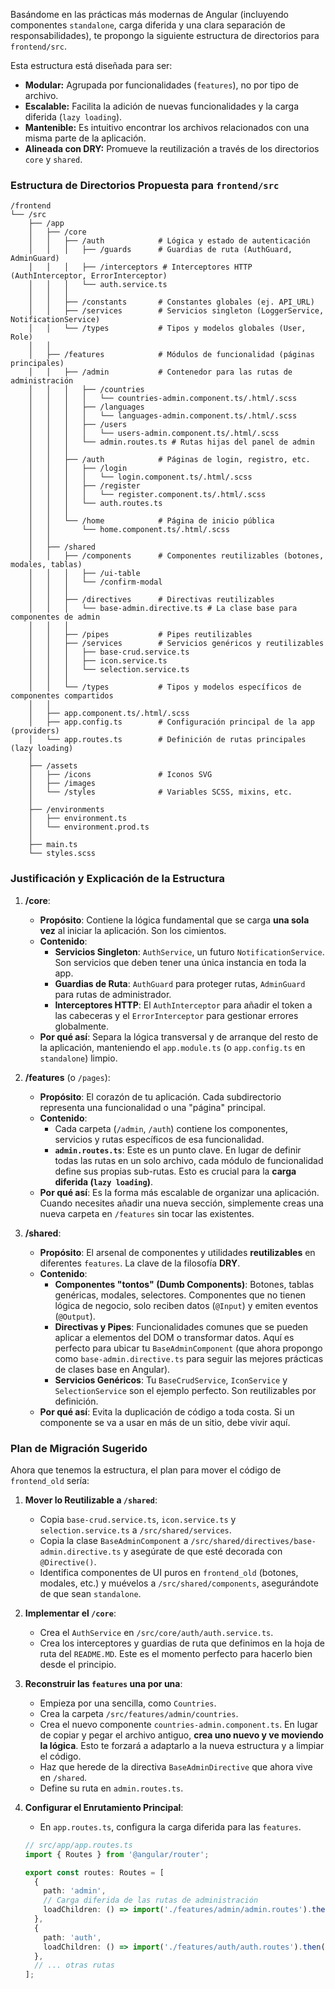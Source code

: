 Basándome en las prácticas más modernas de Angular (incluyendo componentes `standalone`, carga diferida y una clara separación de responsabilidades), te propongo la siguiente estructura de directorios para `frontend/src`.

Esta estructura está diseñada para ser:

*   **Modular:** Agrupada por funcionalidades (`features`), no por tipo de archivo.
*   **Escalable:** Facilita la adición de nuevas funcionalidades y la carga diferida (`lazy loading`).
*   **Mantenible:** Es intuitivo encontrar los archivos relacionados con una misma parte de la aplicación.
*   **Alineada con DRY:** Promueve la reutilización a través de los directorios `core` y `shared`.

### Estructura de Directorios Propuesta para `frontend/src`

```
/frontend
└── /src
    ├── /app
    │   ├── /core
    │   │   ├── /auth            # Lógica y estado de autenticación
    │   │   │   ├── /guards      # Guardias de ruta (AuthGuard, AdminGuard)
    │   │   │   ├── /interceptors # Interceptores HTTP (AuthInterceptor, ErrorInterceptor)
    │   │   │   └── auth.service.ts
    │   │   │
    │   │   ├── /constants       # Constantes globales (ej. API_URL)
    │   │   ├── /services        # Servicios singleton (LoggerService, NotificationService)
    │   │   └── /types           # Tipos y modelos globales (User, Role)
    │   │
    │   ├── /features            # Módulos de funcionalidad (páginas principales)
    │   │   ├── /admin           # Contenedor para las rutas de administración
    │   │   │   ├── /countries
    │   │   │   │   └── countries-admin.component.ts/.html/.scss
    │   │   │   ├── /languages
    │   │   │   │   └── languages-admin.component.ts/.html/.scss
    │   │   │   ├── /users
    │   │   │   │   └── users-admin.component.ts/.html/.scss
    │   │   │   └── admin.routes.ts # Rutas hijas del panel de admin
    │   │   │
    │   │   ├── /auth            # Páginas de login, registro, etc.
    │   │   │   ├── /login
    │   │   │   │   └── login.component.ts/.html/.scss
    │   │   │   ├── /register
    │   │   │   │   └── register.component.ts/.html/.scss
    │   │   │   └── auth.routes.ts
    │   │   │
    │   │   └── /home            # Página de inicio pública
    │   │       └── home.component.ts/.html/.scss
    │   │
    │   ├── /shared
    │   │   ├── /components      # Componentes reutilizables (botones, modales, tablas)
    │   │   │   ├── /ui-table
    │   │   │   └── /confirm-modal
    │   │   │
    │   │   ├── /directives      # Directivas reutilizables
    │   │   │   └── base-admin.directive.ts # La clase base para componentes de admin
    │   │   │
    │   │   ├── /pipes           # Pipes reutilizables
    │   │   ├── /services        # Servicios genéricos y reutilizables
    │   │   │   ├── base-crud.service.ts
    │   │   │   ├── icon.service.ts
    │   │   │   └── selection.service.ts
    │   │   │
    │   │   └── /types           # Tipos y modelos específicos de componentes compartidos
    │   │
    │   ├── app.component.ts/.html/.scss
    │   ├── app.config.ts        # Configuración principal de la app (providers)
    │   └── app.routes.ts        # Definición de rutas principales (lazy loading)
    │
    ├── /assets
    │   ├── /icons               # Iconos SVG
    │   ├── /images
    │   └── /styles              # Variables SCSS, mixins, etc.
    │
    ├── /environments
    │   ├── environment.ts
    │   └── environment.prod.ts
    │
    ├── main.ts
    └── styles.scss
```

### Justificación y Explicación de la Estructura

1.  **/core**:
    *   **Propósito**: Contiene la lógica fundamental que se carga **una sola vez** al iniciar la aplicación. Son los cimientos.
    *   **Contenido**:
        *   **Servicios Singleton**: `AuthService`, un futuro `NotificationService`. Son servicios que deben tener una única instancia en toda la app.
        *   **Guardias de Ruta**: `AuthGuard` para proteger rutas, `AdminGuard` para rutas de administrador.
        *   **Interceptores HTTP**: El `AuthInterceptor` para añadir el token a las cabeceras y el `ErrorInterceptor` para gestionar errores globalmente.
    *   **Por qué así**: Separa la lógica transversal y de arranque del resto de la aplicación, manteniendo el `app.module.ts` (o `app.config.ts` en `standalone`) limpio.

2.  **/features** (o `/pages`):
    *   **Propósito**: El corazón de tu aplicación. Cada subdirectorio representa una funcionalidad o una "página" principal.
    *   **Contenido**:
        *   Cada carpeta (`/admin`, `/auth`) contiene los componentes, servicios y rutas específicos de esa funcionalidad.
        *   **`admin.routes.ts`**: Este es un punto clave. En lugar de definir todas las rutas en un solo archivo, cada módulo de funcionalidad define sus propias sub-rutas. Esto es crucial para la **carga diferida (`lazy loading`)**.
    *   **Por qué así**: Es la forma más escalable de organizar una aplicación. Cuando necesites añadir una nueva sección, simplemente creas una nueva carpeta en `/features` sin tocar las existentes.

3.  **/shared**:
    *   **Propósito**: El arsenal de componentes y utilidades **reutilizables** en diferentes `features`. La clave de la filosofía **DRY**.
    *   **Contenido**:
        *   **Componentes "tontos" (Dumb Components)**: Botones, tablas genéricas, modales, selectores. Componentes que no tienen lógica de negocio, solo reciben datos (`@Input`) y emiten eventos (`@Output`).
        *   **Directivas y Pipes**: Funcionalidades comunes que se pueden aplicar a elementos del DOM o transformar datos. Aquí es perfecto para ubicar tu `BaseAdminComponent` (que ahora propongo como `base-admin.directive.ts` para seguir las mejores prácticas de clases base en Angular).
        *   **Servicios Genéricos**: Tu `BaseCrudService`, `IconService` y `SelectionService` son el ejemplo perfecto. Son reutilizables por definición.
    *   **Por qué así**: Evita la duplicación de código a toda costa. Si un componente se va a usar en más de un sitio, debe vivir aquí.

### Plan de Migración Sugerido

Ahora que tenemos la estructura, el plan para mover el código de `frontend_old` sería:

1.  **Mover lo Reutilizable a `/shared`**:
    *   Copia `base-crud.service.ts`, `icon.service.ts` y `selection.service.ts` a `/src/shared/services`.
    *   Copia la clase `BaseAdminComponent` a `/src/shared/directives/base-admin.directive.ts` y asegúrate de que esté decorada con `@Directive()`.
    *   Identifica componentes de UI puros en `frontend_old` (botones, modales, etc.) y muévelos a `/src/shared/components`, asegurándote de que sean `standalone`.

2.  **Implementar el `/core`**:
    *   Crea el `AuthService` en `/src/core/auth/auth.service.ts`.
    *   Crea los interceptores y guardias de ruta que definimos en la hoja de ruta del `README.MD`. Este es el momento perfecto para hacerlo bien desde el principio.

3.  **Reconstruir las `features` una por una**:
    *   Empieza por una sencilla, como `Countries`.
    *   Crea la carpeta `/src/features/admin/countries`.
    *   Crea el nuevo componente `countries-admin.component.ts`. En lugar de copiar y pegar el archivo antiguo, **crea uno nuevo y ve moviendo la lógica**. Esto te forzará a adaptarlo a la nueva estructura y a limpiar el código.
    *   Haz que herede de la directiva `BaseAdminDirective` que ahora vive en `/shared`.
    *   Define su ruta en `admin.routes.ts`.

4.  **Configurar el Enrutamiento Principal**:
    *   En `app.routes.ts`, configura la carga diferida para las `features`.

    ```typescript
    // src/app/app.routes.ts
    import { Routes } from '@angular/router';

    export const routes: Routes = [
      {
        path: 'admin',
        // Carga diferida de las rutas de administración
        loadChildren: () => import('./features/admin/admin.routes').then(m => m.ADMIN_ROUTES)
      },
      {
        path: 'auth',
        loadChildren: () => import('./features/auth/auth.routes').then(m => m.AUTH_ROUTES)
      },
      // ... otras rutas
    ];
    ```

<!--
[PROMPT_SUGGESTION]Vamos a empezar. Crea la estructura de directorios vacía que has propuesto dentro de `frontend/src`.[/PROMPT_SUGGESTION]
[PROMPT_SUGGESTION]Ayúdame a mover y adaptar el `BaseCrudService` desde `frontend_old` a la nueva ruta `frontend/src/shared/services/base-crud.service.ts`.[/PROMPT_SUGGESTION]
